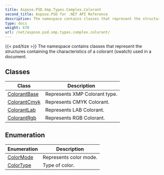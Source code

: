 ```yaml
---
title: Aspose.PSD.Xmp.Types.Complex.Colorant
second_title: Aspose.PSD for .NET API Reference
description: The namespace contains classes that represent the structures containing the characteristics of a colorant swatch used in a document
type: docs
weight: 670
url: /net/aspose.psd.xmp.types.complex.colorant/
---
```

{{< psd/tize >}}
The namespace contains classes that represent the structures containing the characteristics of a colorant (swatch) used in a document.

## Classes

| Class | Description |
| --- | --- |
| [ColorantBase](./colorantbase/) | Represents XMP Colorant type. |
| [ColorantCmyk](./colorantcmyk/) | Represents CMYK Colorant. |
| [ColorantLab](./colorantlab/) | Represents LAB Colorant. |
| [ColorantRgb](./colorantrgb/) | Represents RGB Colorant. |
## Enumeration

| Enumeration | Description |
| --- | --- |
| [ColorMode](./colormode/) | Represents color mode. |
| [ColorType](./colortype/) | Type of color. |


